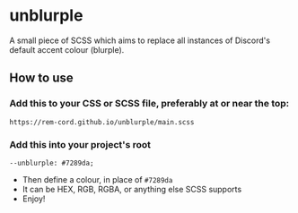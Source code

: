 # unblurple
A small piece of SCSS which aims to replace all instances of Discord's default accent colour (blurple).

## How to use
### Add this to your CSS or SCSS file, preferably at or near the top:
```
https://rem-cord.github.io/unblurple/main.scss
```


### Add this into your project's root
```
--unblurple: #7289da; 
```
* Then define a colour, in place of `#7289da`
* It can be HEX, RGB, RGBA, or anything else SCSS supports
* Enjoy!
